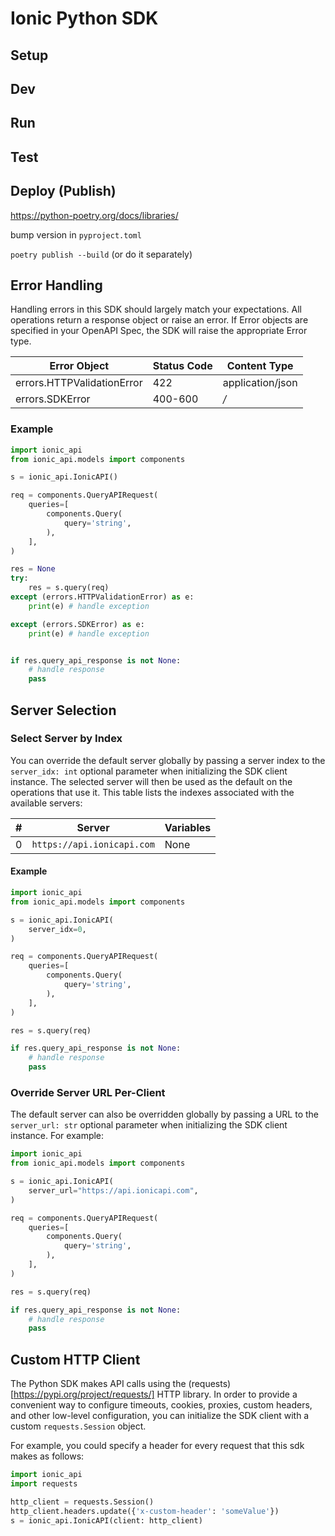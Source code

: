 # Ionic Python SDK

## Setup

## Dev

## Run

## Test

## Deploy (Publish)

https://python-poetry.org/docs/libraries/

bump version in `pyproject.toml`

`poetry publish --build` (or do it separately)

<!-- No SDK Installation -->
<!-- No SDK Example Usage -->
<!-- No SDK Available Operations -->


<!-- Start Error Handling -->
## Error Handling

Handling errors in this SDK should largely match your expectations.  All operations return a response object or raise an error.  If Error objects are specified in your OpenAPI Spec, the SDK will raise the appropriate Error type.

| Error Object               | Status Code                | Content Type               |
| -------------------------- | -------------------------- | -------------------------- |
| errors.HTTPValidationError | 422                        | application/json           |
| errors.SDKError            | 400-600                    | */*                        |

### Example

```python
import ionic_api
from ionic_api.models import components

s = ionic_api.IonicAPI()

req = components.QueryAPIRequest(
    queries=[
        components.Query(
            query='string',
        ),
    ],
)

res = None
try:
    res = s.query(req)
except (errors.HTTPValidationError) as e:
    print(e) # handle exception

except (errors.SDKError) as e:
    print(e) # handle exception


if res.query_api_response is not None:
    # handle response
    pass
```

<!-- End Error Handling -->



<!-- Start Server Selection -->
## Server Selection

### Select Server by Index

You can override the default server globally by passing a server index to the `server_idx: int` optional parameter when initializing the SDK client instance. The selected server will then be used as the default on the operations that use it. This table lists the indexes associated with the available servers:

| # | Server | Variables |
| - | ------ | --------- |
| 0 | `https://api.ionicapi.com` | None |

#### Example

```python
import ionic_api
from ionic_api.models import components

s = ionic_api.IonicAPI(
    server_idx=0,
)

req = components.QueryAPIRequest(
    queries=[
        components.Query(
            query='string',
        ),
    ],
)

res = s.query(req)

if res.query_api_response is not None:
    # handle response
    pass
```


### Override Server URL Per-Client

The default server can also be overridden globally by passing a URL to the `server_url: str` optional parameter when initializing the SDK client instance. For example:
```python
import ionic_api
from ionic_api.models import components

s = ionic_api.IonicAPI(
    server_url="https://api.ionicapi.com",
)

req = components.QueryAPIRequest(
    queries=[
        components.Query(
            query='string',
        ),
    ],
)

res = s.query(req)

if res.query_api_response is not None:
    # handle response
    pass
```
<!-- End Server Selection -->



<!-- Start Custom HTTP Client -->
## Custom HTTP Client

The Python SDK makes API calls using the (requests)[https://pypi.org/project/requests/] HTTP library.  In order to provide a convenient way to configure timeouts, cookies, proxies, custom headers, and other low-level configuration, you can initialize the SDK client with a custom `requests.Session` object.

For example, you could specify a header for every request that this sdk makes as follows:
```python
import ionic_api
import requests

http_client = requests.Session()
http_client.headers.update({'x-custom-header': 'someValue'})
s = ionic_api.IonicAPI(client: http_client)
```
<!-- End Custom HTTP Client -->

<!-- Placeholder for Future Speakeasy SDK Sections -->


